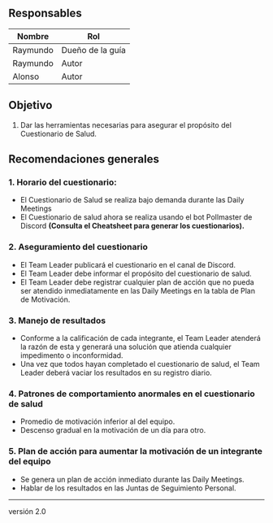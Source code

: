 ## Responsables
Nombre     | Rol
-----------|------------------
Raymundo   | Dueño de la guía
Raymundo   | Autor
Alonso     | Autor

## Objetivo
1. Dar las herramientas necesarias para asegurar el propósito del Cuestionario de Salud.

## Recomendaciones generales
### 1. Horario del cuestionario:
* El Cuestionario de Salud se realiza bajo demanda durante las Daily Meetings
* El Cuestionario de salud ahora se realiza usando el bot Pollmaster de Discord
**(Consulta el Cheatsheet para generar los cuestionarios).**

### 2. Aseguramiento del cuestionario
* El Team Leader publicará el cuestionario en el canal de Discord.
* El Team Leader debe informar el propósito del cuestionario de salud.
* El Team Leader debe registrar cualquier plan de acción que no pueda ser atendido inmediatamente en las Daily Meetings en la tabla de Plan de Motivación.

### 3. Manejo de resultados
* Conforme a la calificación de cada integrante, el Team Leader atenderá la razón de esta y generará una solución que atienda cualquier impedimento o inconformidad.
* Una vez que todos hayan completado el cuestionario de salud, el Team Leader deberá vaciar los resultados en su registro diario.

### 4. Patrones de comportamiento anormales en el cuestionario de salud
* Promedio de motivación inferior al del equipo.
* Descenso gradual en la motivación de un día para otro.

### 5. Plan de acción para aumentar la motivación de un integrante del equipo
* Se genera un plan de acción inmediato durante las Daily Meetings.
* Hablar de los resultados en las Juntas de Seguimiento Personal.

***
versión 2.0
